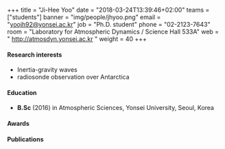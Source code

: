 ﻿+++
title = "Ji-Hee Yoo"
date = "2018-03-24T13:39:46+02:00"
teams = ["students"]
banner = "img/people/jhyoo.png"
email = "yoojh92@yonsei.ac.kr"
job = "Ph.D. student"
phone = "02-2123-7643"
room = "Laboratory for Atmospheric Dynamics / Science Hall 533A"
web = " http://atmosdyn.yonsei.ac.kr "
weight = 40
+++

#### Research interests
+ Inertia-gravity waves
+ radiosonde observation over Antarctica

#### Education
+ **B.Sc** (2016) in Atmospheric Sciences, Yonsei University, Seoul, Korea

#### Awards

#### Publications
